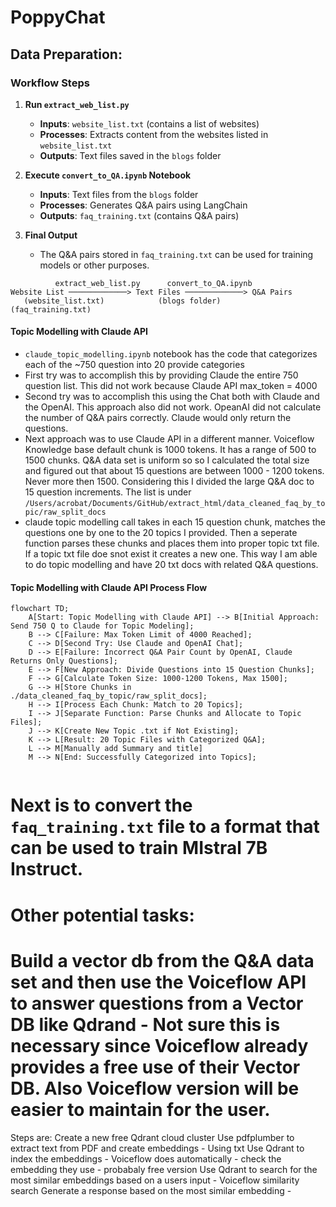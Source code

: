 # PoppyChat

## Data Preparation:
### Workflow Steps

1. **Run `extract_web_list.py`**
   - **Inputs**: `website_list.txt` (contains a list of websites)
   - **Processes**: Extracts content from the websites listed in `website_list.txt`
   - **Outputs**: Text files saved in the `blogs` folder

2. **Execute `convert_to_QA.ipynb` Notebook**
   - **Inputs**: Text files from the `blogs` folder
   - **Processes**: Generates Q&A pairs using LangChain
   - **Outputs**: `faq_training.txt` (contains Q&A pairs)

3. **Final Output**
   - The Q&A pairs stored in `faq_training.txt` can be used for training models or other purposes.

```
          extract_web_list.py      convert_to_QA.ipynb
Website List ─────────────> Text Files ─────────────> Q&A Pairs
   (website_list.txt)            (blogs folder)          (faq_training.txt)
```


#### Topic Modelling with Claude API
 - `claude_topic_modelling.ipynb` notebook has the code that categorizes each of the ~750 question into 20 provide categories
 - First try was to accomplish this by providing Claude the entire 750 question list. This did not work because Claude API max_token = 4000
 - Second try was to accomplish this using the Chat both with Claude and the OpenAI. This approach also did not work. OpeanAI did not calculate the number of Q&A pairs correctly. Claude would only return the questions.
 - Next approach was to use Claude API in a different manner. Voiceflow Knowledge base default chunk is 1000 tokens. It has a range of 500 to 1500 chunks. Q&A data set is uniform so so I calculated the total size and figured out that about 15 questions are between 1000 - 1200 tokens. Never more then 1500. Considering this I divided the large Q&A doc to 15 question increments. The list is under `/Users/acrobat/Documents/GitHub/extract_html/data_cleaned_faq_by_topic/raw_split_docs`
 - claude topic modelling call takes in each 15 question chunk, matches the questions one by one to the 20 topics I provided. Then a seperate function parses these chunks and places them into proper topic txt file. If a topic txt file doe snot exist it creates a new one. This way I am able to do topic modelling and have 20 txt docs with related Q&A questions. 

#### Topic Modelling with Claude API Process Flow

```mermaid
flowchart TD;
    A[Start: Topic Modelling with Claude API] --> B[Initial Approach: Send 750 Q to Claude for Topic Modeling];
    B --> C[Failure: Max Token Limit of 4000 Reached];
    C --> D[Second Try: Use Claude and OpenAI Chat];
    D --> E[Failure: Incorrect Q&A Pair Count by OpenAI, Claude Returns Only Questions];
    E --> F[New Approach: Divide Questions into 15 Question Chunks];
    F --> G[Calculate Token Size: 1000-1200 Tokens, Max 1500];
    G --> H[Store Chunks in ./data_cleaned_faq_by_topic/raw_split_docs];
    H --> I[Process Each Chunk: Match to 20 Topics];
    I --> J[Separate Function: Parse Chunks and Allocate to Topic Files];
    J --> K[Create New Topic .txt if Not Existing];
    K --> L[Result: 20 Topic Files with Categorized Q&A];
    L --> M[Manually add Summary and title]
    M --> N[End: Successfully Categorized into Topics];
    
```
# Next is to convert the `faq_training.txt` file to a format that can be used to train MIstral 7B Instruct.



# Other potential tasks:
# Build a vector db from the Q&A data set and then use the Voiceflow API to answer questions from a Vector DB like Qdrand - Not sure this is necessary since Voiceflow already provides a free use of their Vector DB. Also Voiceflow version will be easier to maintain for the user.
Steps are: 
Create a new free Qdrant cloud cluster
Use pdfplumber to extract text from PDF and create embeddings - Using txt
Use Qdrant to index the embeddings - Voiceflow does automatically - check the embedding they use - probabaly free version
Use Qdrant to search for the most similar embeddings based on a users input - Voiceflow similarity search
Generate a response based on the most similar embedding - 
